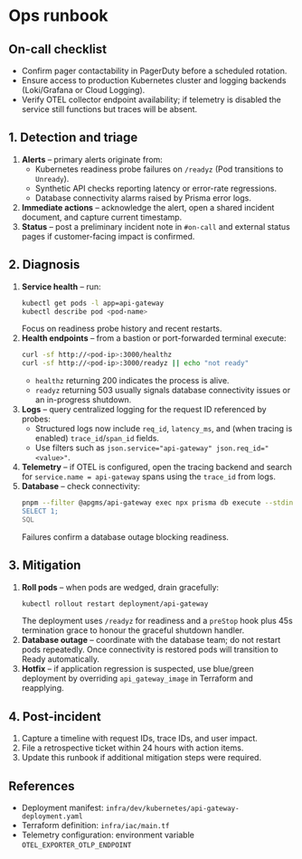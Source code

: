 # Ops runbook

## On-call checklist

- Confirm pager contactability in PagerDuty before a scheduled rotation.
- Ensure access to production Kubernetes cluster and logging backends (Loki/Grafana or Cloud Logging).
- Verify OTEL collector endpoint availability; if telemetry is disabled the service still functions but traces will be absent.

## 1. Detection and triage

1. **Alerts** – primary alerts originate from:
   - Kubernetes readiness probe failures on `/readyz` (Pod transitions to `Unready`).
   - Synthetic API checks reporting latency or error-rate regressions.
   - Database connectivity alarms raised by Prisma error logs.
2. **Immediate actions** – acknowledge the alert, open a shared incident document, and capture current timestamp.
3. **Status** – post a preliminary incident note in `#on-call` and external status pages if customer-facing impact is confirmed.

## 2. Diagnosis

1. **Service health** – run:
   ```sh
   kubectl get pods -l app=api-gateway
   kubectl describe pod <pod-name>
   ```
   Focus on readiness probe history and recent restarts.
2. **Health endpoints** – from a bastion or port-forwarded terminal execute:
   ```sh
   curl -sf http://<pod-ip>:3000/healthz
   curl -sf http://<pod-ip>:3000/readyz || echo "not ready"
   ```
   - `healthz` returning 200 indicates the process is alive.
   - `readyz` returning 503 usually signals database connectivity issues or an in-progress shutdown.
3. **Logs** – query centralized logging for the request ID referenced by probes:
   - Structured logs now include `req_id`, `latency_ms`, and (when tracing is enabled) `trace_id`/`span_id` fields.
   - Use filters such as `json.service="api-gateway" json.req_id="<value>"`.
4. **Telemetry** – if OTEL is configured, open the tracing backend and search for `service.name = api-gateway` spans using the `trace_id` from logs.
5. **Database** – check connectivity:
   ```sh
   pnpm --filter @apgms/api-gateway exec npx prisma db execute --stdin <<'SQL'
   SELECT 1;
   SQL
   ```
   Failures confirm a database outage blocking readiness.

## 3. Mitigation

1. **Roll pods** – when pods are wedged, drain gracefully:
   ```sh
   kubectl rollout restart deployment/api-gateway
   ```
   The deployment uses `/readyz` for readiness and a `preStop` hook plus 45s termination grace to honour the graceful shutdown handler.
2. **Database outage** – coordinate with the database team; do not restart pods repeatedly. Once connectivity is restored pods will transition to Ready automatically.
3. **Hotfix** – if application regression is suspected, use blue/green deployment by overriding `api_gateway_image` in Terraform and reapplying.

## 4. Post-incident

1. Capture a timeline with request IDs, trace IDs, and user impact.
2. File a retrospective ticket within 24 hours with action items.
3. Update this runbook if additional mitigation steps were required.

## References

- Deployment manifest: `infra/dev/kubernetes/api-gateway-deployment.yaml`
- Terraform definition: `infra/iac/main.tf`
- Telemetry configuration: environment variable `OTEL_EXPORTER_OTLP_ENDPOINT`
